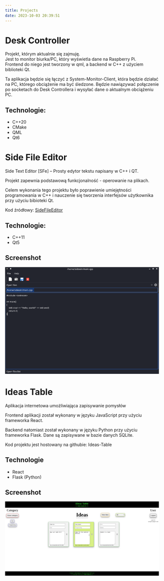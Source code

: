 ```yaml
---
title: Projects
date: 2023-10-03 20:39:51
---
```


# Desk Controller

Projekt, którym aktualnie się zajmuję.  
Jest to monitor biurka/PC, który wyświetla dane na Raspberry Pi.  
Frontend do niego jest tworzony w qml, a backend w C++ z użyciem biblioteki Qt.

Ta aplikacja będzie się łączyć z System-Monitor-Client, która będzie działać na PC, którego obciążenie ma być śledzone. Będzie nawiązywać połączenie po socketach do Desk Controllera i wysyłać dane o aktualnym obciążeniu PC.

## Technologie:

- C++20
- CMake
- QML
- Qt6

# Side File Editor

Side Text Editor [SFe] – Prosty edytor tekstu napisany w C++ i QT.

Projekt zapewnia podstawową funkcjonalność - operowanie na plikach.

Celem wykonania tego projektu było poprawienie umiejętności programowania w C++ i nauczenie się tworzenia interfejsów użytkownika przy użyciu bibioteki Qt.


Kod źródłowy: [SideFileEditor](https://github.com/Sidewinder22/SideFileEditor)

## Technologie:

- C++11
- Qt5

## Screenshot

![sfe_screenshot](/assets/images/sfe_screenshot.png)


# Ideas Table

Aplikacja internetowa umożliwiająca zapisywanie pomysłów

Frontend aplikacji został wykonany w języku JavaScript przy użyciu frameworka React.

Backend natomiast został wykonany w języku Python przy użyciu frameworka Flask. Dane są zapisywane w bazie danych SQLite.

Kod projektu jest hostowany na githubie: Ideas-Table

## Technologie

- React
- Flask (Python)

## Screenshot

![ideas_table_screenshot](/assets/images/ideas_table_screenshot.png)
